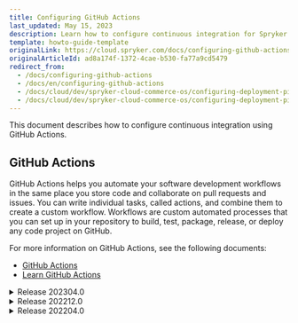 ```yaml
---
title: Configuring GitHub Actions
last_updated: May 15, 2023
description: Learn how to configure continuous integration for Spryker Cloud Commerce OS with GitHub Actions.
template: howto-guide-template
originalLink: https://cloud.spryker.com/docs/configuring-github-actions
originalArticleId: ad8a174f-1372-4cae-b530-fa77a9cd5479
redirect_from:
  - /docs/configuring-github-actions
  - /docs/en/configuring-github-actions
  - /docs/cloud/dev/spryker-cloud-commerce-os/configuring-deployment-pipelines/configuring-github-actions.html
  - /docs/cloud/dev/spryker-cloud-commerce-os/configuring-deployment-pipelines/upcoming-release/configuring-github-actions.html
---
```


This document describes how to configure continuous integration using GitHub Actions.

## GitHub Actions

GitHub Actions helps you automate your software development workflows in the same place you store code and collaborate on pull requests and issues. You can write individual tasks, called actions, and combine them to create a custom workflow. Workflows are custom automated processes that you can set up in your repository to build, test, package, release, or deploy any code project on GitHub.

For more information on GitHub Actions, see the following documents:
* [GitHub Actions](https://github.com/features/actions)
* [Learn GitHub Actions](https://docs.github.com/en/actions/learn-github-actions)


<details>
<summary>Release 202304.0</summary>

## Prerequisites

In a GitHub repository, create the workflow configuration file: `.github/workflows/{project_name}.yml`.

## Configuring basic validation with GitHub Actions

Set up the job that performs the basic validation like the following:
* Code style
* Architecture
* Security
* Database schema


<details open>
<summary>Example of .github/workflows/{project_name}.yml</summary>

```yaml
...
jobs:
    ...
    validation:
        name: "CS, ArchSniffer, PHPStan, Security"
        runs-on: ubuntu-18.04
        strategy:
            fail-fast: false
            matrix:
                php-version: [
                    '7.4'
                ]

        env:
            APPLICATION_ENV: devtest
            APPLICATION_STORE: DE
            PROJECT: project-name

        steps:
            - uses: actions/checkout@v3

            - name: Configure sysctl limits
              run: |
                  sudo swapoff -a
                  sudo sysctl -w vm.swappiness=1
                  sudo sysctl -w fs.file-max=262144
                  sudo sysctl -w vm.max_map_count=262144
            - name: Runs Elasticsearch
              uses: elastic/elastic-github-actions/elasticsearch@master
              with:
                  stack-version: 7.6.0
                  port: 10005

            - uses: actions/setup-node@v3
              with:
                  node-version: '18'

            - name: NPM cache
              uses: actions/cache@v3
              with:
                  path: ~/.npm
                  key: ${% raw %}{{{% endraw %} runner.os {% raw %}}}{% endraw %}-node-${% raw %}{{{% endraw %} hashFiles('**/package-lock.json') {% raw %}}}{% endraw %}
                  restore-keys: |
                      ${% raw %}{{{% endraw %} runner.os {% raw %}}}{% endraw %}-node-
            - name: Composer get cache directory
              id: composer-cache
              run: |
                  echo "dir=$(composer config cache-files-dir)" >> $GITHUB_OUTPUT
            - name: Composer cache
              uses: actions/cache@v3
              with:
                  path: ${% raw %}{{{% endraw %} steps.composer-cache.outputs.dir {% raw %}}}{% endraw %}
                  key: ${% raw %}{{{% endraw %} runner.os {% raw %}}}{% endraw %}-composer-${% raw %}{{{% endraw %} hashFiles('**/composer.lock') {% raw %}}}{% endraw %}
                  restore-keys: |
                      ${% raw %}{{{% endraw %} runner.os {% raw %}}}{% endraw %}-composer-
            - name: Composer validate
              run: composer validate

            - name: Composer install
              run: |
                  composer --version
                  composer install
            - name: Setup PHP
              uses: shivammathur/setup-php@v2
              with:
                  php-version: ${% raw %}{{{% endraw %} matrix.php-version {% raw %}}}{% endraw %}
                  extensions: mbstring, intl, pdo_mysql
                  tools: composer:v2

            - name: Generate transfer objects
              run: vendor/bin/console transfer:generate

            - name: Generate transfer databuilder objects
              run: vendor/bin/console transfer:databuilder:generate

            - name: Propel install
              run: |
                  vendor/bin/console propel:schema:copy
                  vendor/bin/console propel:model:build
                  vendor/bin/console transfer:entity:generate
            - name: Setup search
              run: vendor/bin/console setup:search

            - name: Codecept build
              run: vendor/bin/codecept build --ansi

            - name: Generate autocompletion files
              run: vendor/bin/console dev:ide-auto-completion:generate

            - name: Generate rest API dcoumentation
              run: vendor/bin/console rest-api:generate:documentation

            - name: Frontend install-dependencies
              run: |
                  vendor/bin/console frontend:project:install-dependencies -vvv
            - name: Install NPM packages
              run: |
                  sudo npm install --location=global --unsafe-perm speccy@0.11.0
            - name: Speccy lint Glue specification
              run: speccy lint src/Generated/Glue/Specification/spryker_rest_api.schema.yml --rules=default

            - name: Style lint
              run: npm run yves:stylelint

            - name: ES lint
              run: npm run yves:lint

            - name: Front-end Formatter
              run: npm run formatter

            - name: Front-end MP Lint
              run: npm run mp:lint

            - name: Front-end MP Style lint
              run: npm run mp:stylelint

            - name: Front-end MP Unit Tests
              run: npm run mp:test

            - name: Validate propel files
              run: |
                  vendor/bin/console propel:schema:validate
                  vendor/bin/console propel:schema:validate-xml-names
            - name: Validate transfer files
              run: vendor/bin/console transfer:validate

            - name: Run CodeStyle checks
              run: vendor/bin/console code:sniff:style

            - name: Run Architecture rules
              run: vendor/bin/phpmd src/ text vendor/spryker/architecture-sniffer/src/ruleset.xml --minimumpriority 2

            - name: Run PHPStan
              run: vendor/bin/phpstan analyze -l 5 -c phpstan.neon src/

            - name: Run Security check
              run: vendor/bin/console security:check
...
```
</details>

## Configuring groups of tests via the Docker SDK

To set up a job that runs a specific group of tests via the [Docker SDK](/docs/scos/dev/the-docker-sdk/{{site.version}}/the-docker-sdk.html):
1. After the job with the basic validation, add the following job template:

```yaml
...
    php-{php_version}-{database_type}-{tests_type}-{image}:
        name: "PHP {php_version} / {database_type} / {tests_type} / {image}"
        runs-on: ubuntu-18.04
        env:
            PROGRESS_TYPE: plain
            SPRYKER_PLATFORM_IMAGE: spryker/php:{image_tag}
            TRAVIS: 1

        steps:
            - uses: actions/checkout@v3

            - name: Install apt-packages
              run: |
                  sudo apt-get install apache2-utils
            - name: Install docker-compose
              run: |
                  sudo curl -L "https://github.com/docker/compose/releases/download/2.16.0/docker-compose-$(uname -s)-$(uname -m)" -o /usr/local/bin/docker-compose
                  sudo chmod +x /usr/local/bin/docker-compose
            - name: Run docker
              run: |
                  git clone https://github.com/spryker/docker-sdk.git ./docker
                  docker/sdk boot {deployment_configuration_file} -v
                  docker/sdk up -t -v
                  docker/sdk testing codecept run -c {tests_configuration_file}
```

2. Glue API tests: To fill the storage with the data used by Glue API, add the following commands to load fixtures to the `Run docker` action as shown in the code snippet:
* `docker/sdk testing codecept fixtures`
* `docker/sdk testing console queue:worker:start --stop-when-empty`
```yaml
...
            - name: Run docker
              run: |
                  git clone https://github.com/spryker/docker-sdk.git ./docker
                  docker/sdk boot {deployment_configuration_file} -v
                  docker/sdk up -t -v
                  docker/sdk testing codecept fixtures
                  docker/sdk testing console queue:worker:start --stop-when-empty
                  docker/sdk testing codecept run -c {tests_configuration_file}
```

3. Replace the placeholders with the actual values using the following description.

| PLACEHOLDER| DESCRIPTION| EXAMPLE IN THE PROPERTY NAME| EXAMPLE IN THE PROPERTY VALUE|
|---|---|---|---|
| {php_version}| PHP version on which validation is based. The version must correspond to the Docker image defined in `{image_tag}`.| 74| 7.4|
|{database_type}| Database type on which validation is based.| mariadb| MariaDB|
| {tests_type}| | The group of tests to run.| glue| Glue|
| {image}| Docker image on which the validation is based. The name must correspond to the Docker image defined in `{image_tag}`.| alpine| Alpine|
|{image_tag}| Tag of the Docker image on which the validation is based. Check all the images in the [Spryker Docker hub](https://hub.docker.com/r/spryker/php/tags?page=1&ordering=last_updated&name=-debian).| 7.4|
| {deployment_configuration_file}| Deploy file configured for building an application suitable to run the desired group of tests. Example: [deploy.ci.functional.yml](https://github.com/spryker-shop/b2c-demo-shop/blob/master/deploy.ci.functional.yml)| deploy.ci.functional.mariadb.yml|
| {tests_configuration_file}| Codeception configuration files that defines tests to run. Example: [codeception.ci.functional.yml](https://github.com/spryker-shop/b2c-demo-shop/blob/master/codeception.ci.functional.yml)| codeception.functional.yml|

1. Repeat steps 1 to 3 until you add all the desired jobs.

For different configuration examples, see [Configuring groups of tests via the Docker SDK: Configuration examples](#configuring-groups-of-tests-via-the-docker-sdk-configuration-examples).

### Configuring groups of tests via the Docker SDK: Configuration examples

This section describes examples of running groups of tests based on different configuration requirements.

#### Example 1: Running functional tests on a specific version of Alpine with MySQL and PHP 7.3

To run functional tests on Alpine 3.12.0 with MySQL and PHP 7.3, follow these steps:

1. Update the desired deploy file:
    1. Define the Docker image tag:
        ```yaml
        ...
        image:
            tag: spryker/php:7.3-alpine3.12
        ...
        ```

    2. Define the MySQL database engine:
        ```yaml
        ...
        services:
            database:
                engine: mysql
                ...
        ```
    3. Bootstrap docker setup:
        ```bash
        docker/sdk boot {deploy_file.yml}
        ```

    4. Run the application with the new configuration:
        ```bash
        docker/sdk up
        ```
2. Update the desired workflow configuration file:

```yaml
  ...
    php-73-mysql-functional-alpine:
        name: "PHP 7.3 / MySQL / Functional / Alpine"
        runs-on: ubuntu-18.04
        env:
            PROGRESS_TYPE: plain
            SPRYKER_PLATFORM_IMAGE: spryker/php:7.3-alpine3.12
            TRAVIS: 1

        steps:
            - uses: actions/checkout@v3

            - name: Install apt-packages
              run: |
                  sudo apt-get install apache2-utils
            - name: Install docker-compose
              run: |
                  sudo curl -L "https://github.com/docker/compose/releases/download/2.16.0/docker-compose-$(uname -s)-$(uname -m)" -o /usr/local/bin/docker-compose
                  sudo chmod +x /usr/local/bin/docker-compose
            - name: Run docker
              run: |
                  git clone https://github.com/spryker/docker-sdk.git ./docker
                  docker/sdk boot -v deploy.ci.functional.yml
                  docker/sdk up -t
                  docker/sdk testing codecept run -c codeception.functional.yml
```



#### Example 2: Running Glue API tests on Debian with PostgreSQL and PHP 8.0

To run Glue API tests on Debian with PostgreSQL and PHP 8.0, follow these steps:
1. Update the desired deploy file:
    1. Define the Docker image tag:
        ```yaml
        ...
        image:
            tag: spryker/php:8.0-debian
        ...
        ```

    2. Define the PostgreSQL database engine:
        ```yaml
        ...
        services:
            database:
                engine: postgres
                ...
        ```

    3. Bootstrap docker setup:
        ```bash
        docker/sdk boot {deploy_file.yml}
        ```
    4. Run the application with the new configuration:
        ```bash
        docker/sdk up
        ```
2. Update the desired workflow configuration file:
```yaml
...
    php-80-postgresql-glue-debian:
        name: "PHP 8.0 / PostgreSQL / Glue / Debian"
        runs-on: ubuntu-18.04
        env:
            PROGRESS_TYPE: plain
            SPRYKER_PLATFORM_IMAGE: spryker/php:8.0-debian
            TRAVIS: 1

        steps:
            - uses: actions/checkout@v3

            - name: Install apt-packages
              run: |
                  sudo apt-get install apache2-utils
            - name: Install docker-compose
              run: |
                  sudo curl -L "https://github.com/docker/compose/releases/download/2.16.0/docker-compose-$(uname -s)-$(uname -m)" -o /usr/local/bin/docker-compose
                  sudo chmod +x /usr/local/bin/docker-compose
            - name: Run docker
              run: |
                  git clone https://github.com/spryker/docker-sdk.git ./docker
                  docker/sdk boot -v deploy.ci.glue.yml
                  docker/sdk up -t
                  docker/sdk testing codecept fixtures
                  docker/sdk testing console queue:worker:start --stop-when-empty
                  docker/sdk testing codecept run -c codeception.glue.yml
```

#### Example 3: Running acceptance tests on Alpine with MariaDB and PHP 7.4

{% info_block infoBox "Default configuration" %}

* Since Alpine is the default platform and a specific version is not needed, don’t define it in the image tag in the deploy and workflow files.
* MariaDB is the default database engine, so you don’t need to define it in the deploy file.

{% endinfo_block %}


To run acceptance tests on Alpine with MariaDB and PHP 7.4, follow these steps:

1. In the desired deploy file, define the Docker image tag:
```yaml
...
image:
    tag: spryker/php:7.4
...
```

2. Update the desired workflow configuration file:
```yaml
...
    php-7.4-mariadb-acceptance-alpine:
        name: "PHP 7.4 / MariaDB / Acceptance / Alpine"
        runs-on: ubuntu-18.04
        env:
            PROGRESS_TYPE: plain
            SPRYKER_PLATFORM_IMAGE: spryker/php:7.4
            TRAVIS: 1

        steps:
            - uses: actions/checkout@v3

            - name: Install apt-packages
              run: |
                  sudo apt-get install apache2-utils
            - name: Install docker-compose
              run: |
                  sudo curl -L "https://github.com/docker/compose/releases/download/2.16.0/docker-compose-$(uname -s)-$(uname -m)" -o /usr/local/bin/docker-compose
                  sudo chmod +x /usr/local/bin/docker-compose
            - name: Run docker
              run: |
                  git clone https://github.com/spryker/docker-sdk.git ./docker
                  docker/sdk boot -v deploy.ci.acceptance.yml
                  docker/sdk up -t
                  docker/sdk testing codecept run -c codeception.acceptance.yml
```

## Related documentation

* To learn about workflow configuration, see [Learn GitHub Actions](https://docs.github.com/en/actions/learn-github-actions).
* To learn how to choose the language and to create a basic template for workflow configuration files, see [Quickstart for GitHub Actions](https://help.github.com/en/actions/getting-started-with-github-actions/starting-with-preconfigured-workflow-templates)
* To learn about encrypted secrets in a workflow on demand, see [Encrypted secrets](https://help.github.com/en/actions/configuring-and-managing-workflows/creating-and-storing-encrypted-secrets)
* To learn about the Deploy file, see [Deploy file reference - 1.0](/docs/scos/dev/the-docker-sdk/{{site.version}}/deploy-file/deploy-file-reference-1.0.html)
* To learn about configuring services with the Docker SDK, see [Configuring services](/docs/scos/dev/the-docker-sdk/{{site.version}}/configure-services.html)
</details>

<details>
<summary>Release 202212.0</summary>

## Prerequisites

In a GitHub repository, create the workflow configuration file: `.github/workflows/{project_name}.yml`.

## Configuring basic validation with GitHub Actions

Set up the job that performs the basic validation like the following:
* Code style
* Architecture
* Security
* Database schema


<details open>
<summary>Example of .github/workflows/{project_name}.yml</summary>

```yaml
...
jobs:
    ...
    validation:
        name: "CS, ArchSniffer, PHPStan, Security"
        runs-on: ubuntu-18.04
        strategy:
            fail-fast: false
            matrix:
                php-version: [
                    '7.4'
                ]

        env:
            APPLICATION_ENV: devtest
            APPLICATION_STORE: DE
            PROJECT: project-name

        steps:
            - uses: actions/checkout@v2

            - name: Configure sysctl limits
              run: |
                  sudo swapoff -a
                  sudo sysctl -w vm.swappiness=1
                  sudo sysctl -w fs.file-max=262144
                  sudo sysctl -w vm.max_map_count=262144
            - name: Runs Elasticsearch
              uses: elastic/elastic-github-actions/elasticsearch@master
              with:
                  stack-version: 7.6.0
                  port: 10005

            - uses: actions/setup-node@v1
              with:
                  node-version: '16'

            - name: NPM cache
              uses: actions/cache@v2
              with:
                  path: ~/.npm
                  key: ${% raw %}{{{% endraw %} runner.os {% raw %}}}{% endraw %}-node-${% raw %}{{{% endraw %} hashFiles('**/package-lock.json') {% raw %}}}{% endraw %}
                  restore-keys: |
                      ${% raw %}{{{% endraw %} runner.os {% raw %}}}{% endraw %}-node-
            - name: Composer get cache directory
              id: composer-cache
              run: |
                  echo "::set-output name=dir::$(composer config cache-files-dir)"
            - name: Composer cache
              uses: actions/cache@v2
              with:
                  path: ${% raw %}{{{% endraw %} steps.composer-cache.outputs.dir {% raw %}}}{% endraw %}
                  key: ${% raw %}{{{% endraw %} runner.os {% raw %}}}{% endraw %}-composer-${% raw %}{{{% endraw %} hashFiles('**/composer.lock') {% raw %}}}{% endraw %}
                  restore-keys: |
                      ${% raw %}{{{% endraw %} runner.os {% raw %}}}{% endraw %}-composer-
            - name: Composer validate
              run: composer validate

            - name: Composer install
              run: |
                  composer --version
                  composer install
            - name: Setup PHP
              uses: shivammathur/setup-php@v2
              with:
                  php-version: ${% raw %}{{{% endraw %} matrix.php-version {% raw %}}}{% endraw %}
                  extensions: mbstring, intl, pdo_mysql
                  tools: composer:v2

            - name: Generate transfer objects
              run: vendor/bin/console transfer:generate

            - name: Generate transfer databuilder objects
              run: vendor/bin/console transfer:databuilder:generate

            - name: Propel install
              run: |
                  vendor/bin/console propel:schema:copy
                  vendor/bin/console propel:model:build
                  vendor/bin/console transfer:entity:generate
            - name: Setup search
              run: vendor/bin/console setup:search

            - name: Codecept build
              run: vendor/bin/codecept build --ansi

            - name: Generate autocompletion files
              run: vendor/bin/console dev:ide-auto-completion:generate

            - name: Generate rest API dcoumentation
              run: vendor/bin/console rest-api:generate:documentation

            - name: Frontend install-dependencies
              run: |
                  vendor/bin/console frontend:project:install-dependencies
            - name: Install NPM packages
              run: |
                  sudo npm install --location=global --unsafe-perm speccy@0.11.0
            - name: Speccy lint Glue specification
              run: speccy lint src/Generated/Glue/Specification/spryker_rest_api.schema.yml --rules=default

            - name: Style lint
              run: node ./frontend/libs/stylelint

            - name: TS lint
              run: node ./frontend/libs/tslint --format stylish

            - name: Front-end Formatter
              run: node ./frontend/libs/formatter

            - name: Front-end MP Unit Tests
              run: npm run mp:test

            - name: Front-end MP Build
              run: npm run mp:build

            - name: Validate propel files
              run: |
                  vendor/bin/console propel:schema:validate
                  vendor/bin/console propel:schema:validate-xml-names
            - name: Validate transfer files
              run: vendor/bin/console transfer:validate

            - name: Run CodeStyle checks
              run: vendor/bin/console code:sniff:style

            - name: Run Architecture rules
              run: vendor/bin/phpmd src/ text vendor/spryker/architecture-sniffer/src/ruleset.xml --minimumpriority 2

            - name: Run PHPStan
              run: vendor/bin/phpstan analyze -l 5 -c phpstan.neon src/

            - name: Run Security check
              run: vendor/bin/console security:check
...
```
</details>

## Configuring groups of tests via the Docker SDK

To set up a job that runs a specific group of tests via the [Docker SDK](/docs/scos/dev/the-docker-sdk/{{site.version}}/the-docker-sdk.html):
1. After the job with the basic validation, add the following job template:

```yaml
...
    php-{php_version}-{database_type}-{tests_type}-{image}:
        name: "PHP {php_version} / {database_type} / {tests_type} / {image}"
        runs-on: ubuntu-18.04
        env:
            PROGRESS_TYPE: plain
            SPRYKER_PLATFORM_IMAGE: spryker/php:{image_tag}
            TRAVIS: 1

        steps:
            - uses: actions/checkout@v2

            - name: Install apt-packages
              run: |
                  sudo apt-get install apache2-utils
            - name: Install docker-compose
              run: |
                  sudo curl -L "https://github.com/docker/compose/releases/download/2.16.0/docker-compose-$(uname -s)-$(uname -m)" -o /usr/local/bin/docker-compose
                  sudo chmod +x /usr/local/bin/docker-compose
            - name: Run docker
              run: |
                  git clone https://github.com/spryker/docker-sdk.git ./docker
                  docker/sdk boot {deployment_configuration_file} -v
                  docker/sdk up -t -v
                  docker/sdk testing codecept run -c {tests_configuration_file}
```

2. Glue API tests: To fill the storage with the data used by Glue API, add the following commands to load fixtures to the `Run docker` action as shown in the code snippet:
* `docker/sdk testing codecept fixtures`
* `docker/sdk testing console queue:worker:start --stop-when-empty`
```yaml
...
            - name: Run docker
              run: |
                  git clone https://github.com/spryker/docker-sdk.git ./docker
                  docker/sdk boot {deployment_configuration_file} -v
                  docker/sdk up -t -v
                  docker/sdk testing codecept fixtures
                  docker/sdk testing console queue:worker:start --stop-when-empty
                  docker/sdk testing codecept run -c {tests_configuration_file}
```

3. Replace the placeholders with the actual values using the following description.

| PLACEHOLDER| DESCRIPTION| EXAMPLE IN THE PROPERTY NAME| EXAMPLE IN THE PROPERTY VALUE|
|---|---|---|---|
| {php_version}| PHP version on which validation is based. The version must correspond to the Docker image defined in `{image_tag}`.| 74| 7.4|
|{database_type}| Database type on which validation is based.| mariadb| MariaDB|
| {tests_type}| | The group of tests to run.| glue| Glue|
| {image}| Docker image on which the validation is based. The name must correspond to the Docker image defined in `{image_tag}`.| alpine| Alpine|
|{image_tag}| Tag of the Docker image on which the validation is based. Check all the images in the [Spryker Docker hub](https://hub.docker.com/r/spryker/php/tags?page=1&ordering=last_updated&name=-debian).| 7.4|
| {deployment_configuration_file}| Deploy file configured for building an application suitable to run the desired group of tests. Example: [deploy.ci.functional.yml](https://github.com/spryker-shop/b2c-demo-shop/blob/master/deploy.ci.functional.yml)| deploy.ci.functional.mariadb.yml|
| {tests_configuration_file}| Codeception configuration files that defines tests to run. Example: [codeception.ci.functional.yml](https://github.com/spryker-shop/b2c-demo-shop/blob/master/codeception.ci.functional.yml)| codeception.functional.yml|

1. Repeat steps 1 to 3 until you add all the desired jobs.

For different configuration examples, see [Configuring groups of tests via the Docker SDK: Configuration examples](#configuring-groups-of-tests-via-the-docker-sdk-configuration-examples).

### Configuring groups of tests via the Docker SDK: Configuration examples

This section describes examples of running groups of tests based on different configuration requirements.

#### Example 1: Running functional tests on a specific version of Alpine with MySQL and PHP 7.3

To run functional tests on Alpine 3.12.0 with MySQL and PHP 7.3, follow these steps:

1. Update the desired deploy file:
    1. Define the Docker image tag:
        ```yaml
        ...
        image:
            tag: spryker/php:7.3-alpine3.12
        ...
        ```

    2. Define the MySQL database engine:
        ```yaml
        ...
        services:
            database:
                engine: mysql
                ...
        ```
    3. Bootstrap docker setup:
        ```bash
        docker/sdk boot {deploy_file.yml}
        ```

    4. Run the application with the new configuration:
        ```bash
        docker/sdk up
        ```
2. Update the desired workflow configuration file:

```yaml
  ...
    php-73-mysql-functional-alpine:
        name: "PHP 7.3 / MySQL / Functional / Alpine"
        runs-on: ubuntu-18.04
        env:
            PROGRESS_TYPE: plain
            SPRYKER_PLATFORM_IMAGE: spryker/php:7.3-alpine3.12
            TRAVIS: 1

        steps:
            - uses: actions/checkout@v2

            - name: Install apt-packages
              run: |
                  sudo apt-get install apache2-utils
            - name: Install docker-compose
              run: |
                  sudo curl -L "https://github.com/docker/compose/releases/download/2.16.0/docker-compose-$(uname -s)-$(uname -m)" -o /usr/local/bin/docker-compose
                  sudo chmod +x /usr/local/bin/docker-compose
            - name: Run docker
              run: |
                  git clone https://github.com/spryker/docker-sdk.git ./docker
                  docker/sdk boot -v deploy.ci.functional.yml
                  docker/sdk up -t
                  docker/sdk testing codecept run -c codeception.functional.yml
```



#### Example 2: Running Glue API tests on Debian with PostgreSQL and PHP 8.0

To run Glue API tests on Debian with PostgreSQL and PHP 8.0, follow these steps:
1. Update the desired deploy file:
    1. Define the Docker image tag:
        ```yaml
        ...
        image:
            tag: spryker/php:8.0-debian
        ...
        ```

    2. Define the PostgreSQL database engine:
        ```yaml
        ...
        services:
            database:
                engine: postgres
                ...
        ```

    3. Bootstrap docker setup:
        ```bash
        docker/sdk boot {deploy_file.yml}
        ```
    4. Run the application with the new configuration:
        ```bash
        docker/sdk up
        ```
2. Update the desired workflow configuration file:
```yaml
...
    php-80-postgresql-glue-debian:
        name: "PHP 8.0 / PostgreSQL / Glue / Debian"
        runs-on: ubuntu-18.04
        env:
            PROGRESS_TYPE: plain
            SPRYKER_PLATFORM_IMAGE: spryker/php:8.0-debian
            TRAVIS: 1

        steps:
            - uses: actions/checkout@v2

            - name: Install apt-packages
              run: |
                  sudo apt-get install apache2-utils
            - name: Install docker-compose
              run: |
                  sudo curl -L "https://github.com/docker/compose/releases/download/2.16.0/docker-compose-$(uname -s)-$(uname -m)" -o /usr/local/bin/docker-compose
                  sudo chmod +x /usr/local/bin/docker-compose
            - name: Run docker
              run: |
                  git clone https://github.com/spryker/docker-sdk.git ./docker
                  docker/sdk boot -v deploy.ci.glue.yml
                  docker/sdk up -t
                  docker/sdk testing codecept fixtures
                  docker/sdk testing console queue:worker:start --stop-when-empty
                  docker/sdk testing codecept run -c codeception.glue.yml
```

#### Example 3: Running acceptance tests on Alpine with MariaDB and PHP 7.4

{% info_block infoBox "Default configuration" %}

* Since Alpine is the default platform and a specific version is not needed, don’t define it in the image tag in the deploy and workflow files.
* MariaDB is the default database engine, so you don’t need to define it in the deploy file.

{% endinfo_block %}


To run acceptance tests on Alpine with MariaDB and PHP 7.4, follow these steps:

1. In the desired deploy file, define the Docker image tag:
```yaml
...
image:
    tag: spryker/php:7.4
...
```

2. Update the desired workflow configuration file:
```yaml
...
    php-7.4-mariadb-acceptance-alpine:
        name: "PHP 7.4 / MariaDB / Acceptance / Alpine"
        runs-on: ubuntu-18.04
        env:
            PROGRESS_TYPE: plain
            SPRYKER_PLATFORM_IMAGE: spryker/php:7.4
            TRAVIS: 1

        steps:
            - uses: actions/checkout@v2

            - name: Install apt-packages
              run: |
                  sudo apt-get install apache2-utils
            - name: Install docker-compose
              run: |
                  sudo curl -L "https://github.com/docker/compose/releases/download/2.16.0/docker-compose-$(uname -s)-$(uname -m)" -o /usr/local/bin/docker-compose
                  sudo chmod +x /usr/local/bin/docker-compose
            - name: Run docker
              run: |
                  git clone https://github.com/spryker/docker-sdk.git ./docker
                  docker/sdk boot -v deploy.ci.acceptance.yml
                  docker/sdk up -t
                  docker/sdk testing codecept run -c codeception.acceptance.yml
```

## Related documentation

* To learn about workflow configuration, see [Learn GitHub Actions](https://docs.github.com/en/actions/learn-github-actions).
* To learn how to choose the language and to create a basic template for workflow configuration files, see [Quickstart for GitHub Actions](https://help.github.com/en/actions/getting-started-with-github-actions/starting-with-preconfigured-workflow-templates)
* To learn about encrypted secrets in a workflow on demand, see [Encrypted secrets](https://help.github.com/en/actions/configuring-and-managing-workflows/creating-and-storing-encrypted-secrets)
* To learn about the Deploy file, see [Deploy file reference - 1.0](/docs/scos/dev/the-docker-sdk/{{site.version}}/deploy-file/deploy-file-reference-1.0.html)
* To learn about configuring services with the Docker SDK, see [Configuring services](/docs/scos/dev/the-docker-sdk/{{site.version}}/configure-services.html)
</details>


<details>
<summary>Release 202204.0</summary>

## Prerequisites

In a GitHub repository, create the workflow configuration file: `.github/workflows/{project_name}.yml`.

## Configuring basic validation with GitHub Actions

Set up the job that performs the basic validation like:
* Code style
* Architecture
* Security
* Database schema


<details open>
    <summary>Example of .github/workflows/{project_name}.yml</summary>

```yaml
...
jobs:
    ...
    validation:
        name: "CS, ArchSniffer, PHPStan, Security"
        runs-on: ubuntu-18.04
        strategy:
            fail-fast: false
            matrix:
                php-version: [
                    '7.4'
                ]

        env:
            APPLICATION_ENV: devtest
            APPLICATION_STORE: DE
            PROJECT: project-name

        steps:
            - uses: actions/checkout@v2

            - name: Configure sysctl limits
              run: |
                  sudo swapoff -a
                  sudo sysctl -w vm.swappiness=1
                  sudo sysctl -w fs.file-max=262144
                  sudo sysctl -w vm.max_map_count=262144
            - name: Runs Elasticsearch
              uses: elastic/elastic-github-actions/elasticsearch@master
              with:
                  stack-version: 7.6.0
                  port: 10005

            - uses: actions/setup-node@v1
              with:
                  node-version: '12'

            - name: NPM cache
              uses: actions/cache@v2
              with:
                  path: ~/.npm
                  key: ${% raw %}{{{% endraw %} runner.os {% raw %}}}{% endraw %}-node-${% raw %}{{{% endraw %} hashFiles('**/package-lock.json') {% raw %}}}{% endraw %}
                  restore-keys: |
                      ${% raw %}{{{% endraw %} runner.os {% raw %}}}{% endraw %}-node-
            - name: Yarn get cache directory
              id: yarn-cache-dir-path
              run: echo "::set-output name=dir::$(yarn cache dir)"

            - name: Yarn cache
              uses: actions/cache@v2
              id: yarn-cache
              with:
                  path: ${% raw %}{{{% endraw %} steps.yarn-cache-dir-path.outputs.dir {% raw %}}}{% endraw %}
                  key: ${% raw %}{{{% endraw %} runner.os {% raw %}}}{% endraw %}-yarn-${% raw %}{{{% endraw %} hashFiles('**/yarn.lock') {% raw %}}}{% endraw %}
                  restore-keys: |
                      ${% raw %}{{{% endraw %} runner.os {% raw %}}}{% endraw %}-yarn-
            - name: Composer get cache directory
              id: composer-cache
              run: |
                  echo "::set-output name=dir::$(composer config cache-files-dir)"
            - name: Composer cache
              uses: actions/cache@v2
              with:
                  path: ${% raw %}{{{% endraw %} steps.composer-cache.outputs.dir {% raw %}}}{% endraw %}
                  key: ${% raw %}{{{% endraw %} runner.os {% raw %}}}{% endraw %}-composer-${% raw %}{{{% endraw %} hashFiles('**/composer.lock') {% raw %}}}{% endraw %}
                  restore-keys: |
                      ${% raw %}{{{% endraw %} runner.os {% raw %}}}{% endraw %}-composer-
            - name: Composer validate
              run: composer validate

            - name: Composer install
              run: |
                  composer --version
                  composer install
            - name: Setup PHP
              uses: shivammathur/setup-php@v2
              with:
                  php-version: ${% raw %}{{{% endraw %} matrix.php-version {% raw %}}}{% endraw %}
                  extensions: mbstring, intl, pdo_mysql
                  tools: composer:v2

            - name: Generate transfer objects
              run: vendor/bin/console transfer:generate

            - name: Generate transfer databuilder objects
              run: vendor/bin/console transfer:databuilder:generate

            - name: Propel install
              run: |
                  vendor/bin/console propel:schema:copy
                  vendor/bin/console propel:model:build
                  vendor/bin/console transfer:entity:generate
            - name: Setup search
              run: vendor/bin/console setup:search

            - name: Codecept build
              run: vendor/bin/codecept build --ansi

            - name: Generate autocompletion files
              run: vendor/bin/console dev:ide-auto-completion:generate

            - name: Generate rest API dcoumentation
              run: vendor/bin/console rest-api:generate:documentation

            - name: Frontend install-dependencies
              run: |
                  vendor/bin/console frontend:project:install-dependencies
                  vendor/bin/console frontend:yves:install-dependencies
                  vendor/bin/console frontend:mp:install-dependencies
            - name: Install NPM packages
              run: |
                  sudo npm install -g --unsafe-perm speccy@0.11.0
            - name: Speccy lint Glue specification
              run: speccy lint src/Generated/Glue/Specification/spryker_rest_api.schema.yml --rules=default

            - name: Style lint
              run: node ./frontend/libs/stylelint

            - name: TS lint
              run: node ./frontend/libs/tslint --format stylish

            - name: Front-end Formatter
              run: node ./frontend/libs/formatter

            - name: Front-end MP Unit Tests
              run: yarn mp:test

            - name: Front-end MP Build
              run: yarn mp:build

            - name: Validate propel files
              run: |
                  vendor/bin/console propel:schema:validate
                  vendor/bin/console propel:schema:validate-xml-names
            - name: Validate transfer files
              run: vendor/bin/console transfer:validate

            - name: Run CodeStyle checks
              run: vendor/bin/console code:sniff:style

            - name: Run Architecture rules
              run: vendor/bin/phpmd src/ text vendor/spryker/architecture-sniffer/src/ruleset.xml --minimumpriority 2

            - name: Run PHPStan
              run: vendor/bin/phpstan analyze -l 5 -c phpstan.neon src/

            - name: Run Security check
              run: vendor/bin/console security:check
...
```

</details>

## Configuring groups of tests via the Docker SDK

To set up a job that runs a specific group of tests via the [Docker SDK](/docs/scos/dev/the-docker-sdk/{{site.version}}/the-docker-sdk.html):
1. After the job with the basic validation, add the following job template:

```yaml
...
    php-{php_version}-{database_type}-{tests_type}-{image}:
        name: "PHP {php_version} / {database_type} / {tests_type} / {image}"
        runs-on: ubuntu-18.04
        env:
            PROGRESS_TYPE: plain
            SPRYKER_PLATFORM_IMAGE: spryker/php:{image_tag}
            TRAVIS: 1

        steps:
            - uses: actions/checkout@v2

            - name: Install apt-packages
              run: |
                  sudo apt-get install apache2-utils
            - name: Install docker-compose
              run: |
                  sudo curl -L "https://github.com/docker/compose/releases/download/2.16.0/docker-compose-$(uname -s)-$(uname -m)" -o /usr/local/bin/docker-compose
                  sudo chmod +x /usr/local/bin/docker-compose
            - name: Run docker
              run: |
                  git clone https://github.com/spryker/docker-sdk.git ./docker
                  docker/sdk boot {deployment_configuration_file} -v
                  docker/sdk up -t -v
                  docker/sdk testing codecept run -c {tests_configuration_file}
```

2. Glue API tests: To fill the storage with the data used by Glue API, add the following commands to load fixtures to the `Run docker` action as shown in the code snippet:
* `docker/sdk testing codecept fixtures`
* `docker/sdk testing console queue:worker:start --stop-when-empty`
```yaml
...
            - name: Run docker
              run: |
                  git clone https://github.com/spryker/docker-sdk.git ./docker
                  docker/sdk boot {deployment_configuration_file} -v
                  docker/sdk up -t -v
                  docker/sdk testing codecept fixtures
                  docker/sdk testing console queue:worker:start --stop-when-empty
                  docker/sdk testing codecept run -c {tests_configuration_file}
```

3. Replace the placeholders with the actual values using the following description.

| PLACEHOLDER| DESCRIPTION| EXAMPLE IN THE PROPERTY NAME| EXAMPLE IN THE PROPERTY VALUE|
|---|---|---|---|
| {php_version}| PHP version on which validation is based. The version should correspond to the Docker image defined in `{image_tag}`.| 74| 7.4|
|{database_type}| Database type on which validation is based.| mariadb| MariaDB|
| {tests_type}| | The group of tests to run.| glue| Glue|
| {image}| Docker image on which the validation is based. The name should correspond to the Docker image defined in `{image_tag}`.| alpine| Alpine|
|{image_tag}| Tag of the Docker image on which the validation is based. Check all the images in the [Spryker Docker hub](https://hub.docker.com/r/spryker/php/tags?page=1&ordering=last_updated&name=-debian).| 7.4|
| {deployment_configuration_file}| Deploy file configured for building application suitable to run the desired group of tests. Example: [deploy.ci.functional.yml](https://github.com/spryker-shop/b2c-demo-shop/blob/master/deploy.ci.functional.yml)| deploy.ci.functional.mariadb.yml|
| {tests_configuration_file}| Codeception configuration files that defines the tests to run. Example: [codeception.ci.functional.yml](https://github.com/spryker-shop/b2c-demo-shop/blob/master/codeception.ci.functional.yml)| codeception.functional.yml|

4. Repeat steps 1 to 3 until you add all the desired jobs.

For different configuration examples, see Configuring groups of tests via the [Configuring groups of tests via the Docker SDK: Configuration examples](/docs/cloud/dev/spryker-cloud-commerce-os/configure-deployment-pipelines/configuring-github-actions.html#configuring-groups-of-tests-via-the-docker-sdk).

### Configuring groups of tests via the Docker SDK: Configuration examples

This section describes examples of running groups of tests based on different configuration requirements.

#### Example 1: Running functional tests on a specific version of Alpine with MySQL and PHP 7.3

To run functional tests on Alpine 3.12.0 with MySQL and PHP 7.3:

1. Update the desired deploy file:
    1. Define the Docker image tag:
        ```yaml
        ...
        image:
            tag: spryker/php:7.3-alpine3.12
        ...
        ```

    2. Define the MySQL database engine:
        ```yaml
        ...
        services:
            database:
                engine: mysql
                ...
        ```
    3. Bootstrap docker setup:
        ```bash
        docker/sdk boot {deploy_file.yml}
        ```

    4. Run the application with the new configuration:
        ```bash
        docker/sdk up
        ```
2. Update the desired workflow configuration file:

```yaml
  ...
    php-73-mysql-functional-alpine:
        name: "PHP 7.3 / MySQL / Functional / Alpine"
        runs-on: ubuntu-18.04
        env:
            PROGRESS_TYPE: plain
            SPRYKER_PLATFORM_IMAGE: spryker/php:7.3-alpine3.12
            TRAVIS: 1

        steps:
            - uses: actions/checkout@v2

            - name: Install apt-packages
              run: |
                  sudo apt-get install apache2-utils
            - name: Install docker-compose
              run: |
                  sudo curl -L "https://github.com/docker/compose/releases/download/2.16.0/docker-compose-$(uname -s)-$(uname -m)" -o /usr/local/bin/docker-compose
                  sudo chmod +x /usr/local/bin/docker-compose
            - name: Run docker
              run: |
                  git clone https://github.com/spryker/docker-sdk.git ./docker
                  docker/sdk boot -v deploy.ci.functional.yml
                  docker/sdk up -t
                  docker/sdk testing codecept run -c codeception.functional.yml
```



#### Example 2: Running Glue API tests on Debian with PostgreSQL and PHP 8.0

To run Glue API tests on Debian with PostgreSQL and PHP 8.0:
1. Update the desired deploy file:
    1. Define the Docker image tag:
        ```yaml
        ...
        image:
            tag: spryker/php:8.0-debian
        ...
        ```

    2. Define the PostgreSQL database engine:
        ```yaml
        ...
        services:
            database:
                engine: postgres
                ...
        ```

    3. Bootstrap docker setup:
        ```bash
        docker/sdk boot {deploy_file.yml}
        ```
    4. Run the application with the new configuration:
        ```bash
        docker/sdk up
        ```
2. Update the desired workflow configuration file:
```yaml
...
    php-80-postgresql-glue-debian:
        name: "PHP 8.0 / PostgreSQL / Glue / Debian"
        runs-on: ubuntu-18.04
        env:
            PROGRESS_TYPE: plain
            SPRYKER_PLATFORM_IMAGE: spryker/php:8.0-debian
            TRAVIS: 1

        steps:
            - uses: actions/checkout@v2

            - name: Install apt-packages
              run: |
                  sudo apt-get install apache2-utils
            - name: Install docker-compose
              run: |
                  sudo curl -L "https://github.com/docker/compose/releases/download/2.16.0/docker-compose-$(uname -s)-$(uname -m)" -o /usr/local/bin/docker-compose
                  sudo chmod +x /usr/local/bin/docker-compose
            - name: Run docker
              run: |
                  git clone https://github.com/spryker/docker-sdk.git ./docker
                  docker/sdk boot -v deploy.ci.glue.yml
                  docker/sdk up -t
                  docker/sdk testing codecept fixtures
                  docker/sdk testing console queue:worker:start --stop-when-empty
                  docker/sdk testing codecept run -c codeception.glue.yml
```

#### Example 3: Running acceptance tests on Alpine with MariaDB and PHP 7.4

{% info_block infoBox "Default configuration" %}

* Since Alpine is the default platform and we don’t need a specific version, we don’t define it in the image tag in the deploy and workflow files.
* MariaDB is the default database engine, so we don’t need to define it in the deploy file.

{% endinfo_block %}


To run acceptance tests on Alpine with MariaDB and PHP 7.4:

1. In the desired deploy file, define the Docker image tag:
```yaml
...
image:
    tag: spryker/php:7.4
...
```

2. Update the desired workflow configuration file:
```yaml
...
    php-7.4-mariadb-acceptance-alpine:
        name: "PHP 7.4 / MariaDB / Acceptance / Alpine"
        runs-on: ubuntu-18.04
        env:
            PROGRESS_TYPE: plain
            SPRYKER_PLATFORM_IMAGE: spryker/php:7.4
            TRAVIS: 1

        steps:
            - uses: actions/checkout@v2

            - name: Install apt-packages
              run: |
                  sudo apt-get install apache2-utils
            - name: Install docker-compose
              run: |
                  sudo curl -L "https://github.com/docker/compose/releases/download/2.16.0/docker-compose-$(uname -s)-$(uname -m)" -o /usr/local/bin/docker-compose
                  sudo chmod +x /usr/local/bin/docker-compose
            - name: Run docker
              run: |
                  git clone https://github.com/spryker/docker-sdk.git ./docker
                  docker/sdk boot -v deploy.ci.acceptance.yml
                  docker/sdk up -t
                  docker/sdk testing codecept run -c codeception.acceptance.yml
```

## Related documentation

* To learn about workflow configuration, see [Learn GitHub Actions](https://docs.github.com/en/actions/learn-github-actions).
* To learn how to choose the language and to create a basic template for workflow configuration files, see [Quickstart for GitHub Actions](https://help.github.com/en/actions/getting-started-with-github-actions/starting-with-preconfigured-workflow-templates)
* To learn about encrypted secrets in a workflow on demand, see [Encrypted secrets](https://help.github.com/en/actions/configuring-and-managing-workflows/creating-and-storing-encrypted-secrets)
* To learn about the Deploy file, see [Deploy file reference - 1.0](/docs/scos/dev/the-docker-sdk/{{site.version}}/deploy-file/deploy-file-reference-1.0.html)
* To learn about configuring services with the Docker SDK, see [Configuring services](/docs/scos/dev/the-docker-sdk/{{site.version}}/configure-services.html)
</details>
